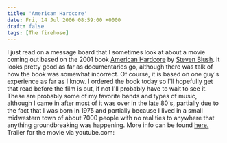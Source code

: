 ```yaml
---
title: 'American Hardcore'
date: Fri, 14 Jul 2006 08:59:00 +0000
draft: false
tags: [The firehose]
---
```


I just read on a message board that I sometimes look at about a movie coming out based on the 2001 book [American Hardcore](http://www.amazon.com/gp/product/0922915717/sr=8-1/qid=1152885461/ref=pd_bbs_1/103-7856446-4511028?ie=UTF8) by [Steven Blush](http://www.amazon.com/exec/obidos/search-handle-url/index=books&field-author-exact=Steven%20Blush&rank=-relevance%2C%2Bavailability%2C-daterank/103-7856446-4511028). It looks pretty good as far as documentaries go, although there was talk of how the book was somewhat incorrect. Of course, it is based on one guy's experience as far as I know. I ordered the book today so I'll hopefully get that read before the film is out, if not I'll probably have to wait to see it. These are probably some of my favorite bands and types of music, although I came in after most of it was over in the late 80's, partially due to the fact that I was born in 1975 and partially because I lived in a small midwestern town of about 7000 people with no real ties to anywhere that anything groundbreaking was happening. More info can be found [here.](http://www.sonyclassics.com/americanhardcore/)  
Trailer for the movie via youtube.com: